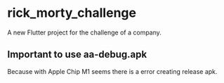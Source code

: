 # rick_morty_challenge

A new Flutter project for the challenge of a company.

## Important to use aa-debug.apk
Because with Apple Chip M1 seems there is a error creating release apk.
